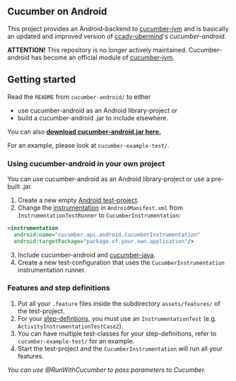 ## Cucumber on Android

This project provides an Android-backend to [cucumber-jvm](https://github.com/cucumber/cucumber-jvm) and is basically an updated and improved version of [ccady-ubermind](https://github.com/ccady-ubermind/cucumber-android)'s *cucumber-android.*

**ATTENTION!** This repository is no longer actively maintained. Cucumber-android has become an official module of [cucumber-jvm](https://github.com/cucumber/cucumber-jvm).

## Getting started

Read the `README` from `cucumber-android/` to either

* use cucumber-android as an Android library-project or
* build a cucumber-android .jar to include elsewhere.

You can also **[download cucumber-android.jar here.](https://sourceforge.net/projects/cucumberandroid/files/)**

For an example, please look at `cucumber-example-test/`.

### Using cucumber-android in your own project

You can use cucumber-android as an Android library-project or use a pre-built .jar.

1. Create a new empty [Android test-project](http://developer.android.com/tools/testing/index.html).
2. Change the [instrumentation](http://developer.android.com/tools/testing/testing_android.html#InstrumentationTestRunner) in `AndroidManifest.xml` from `InstrumentationTestRunner` to `CucumberInstrumentation`:

```xml
<instrumentation
  android:name="cucumber.api.android.CucumberInstrumentation"
  android:targetPackage="package.of.your.own.application"/>
```

3. Include cucumber-android and [cucumber-java](http://cukes.info/install-cucumber-jvm.html).
4. Create a new test-configuration that uses the `CucumberInstrumentation` instrumentation runner.

### Features and step definitions

1. Put all your `.feature` files inside  the subdirectory `assets/features/` of the test-project.
2. For your [step-defintions](http://cukes.info/step-definitions.html), you must use an `InstrumentationTest` (e.g. `ActivityInstrumentationTestCase2`).
3. You can have multiple test-classes for your step-definitions, refer to `cucumber-example-test/` for an example.
4. Start the test-project and the `CucumberInstrumentation` will run all your features.

*You can use @RunWithCucumber to pass parameters to Cucumber.*
